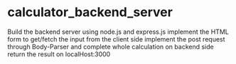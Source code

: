 # calculator_backend_server
Build the backend server using node.js and express.js
implement the HTML form to get/fetch the input from the client side
implement the post request through Body-Parser and complete whole calculation on backend side 
return the result on localHost:3000 
